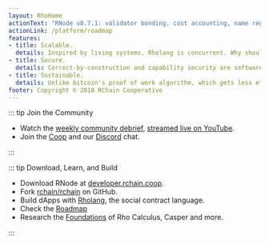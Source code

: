 ```yaml
---
layout: RhoHome
actionText: "RNode v0.7.1: validator bonding, cost accounting, name registry, and Rholang cheat sheet →"
actionLink: /platform/roadmap
features:
- title: Scalable.
  details: Inspired by living systems, Rholang is concurrent. Why should buying tea in Nairobi wait for stock transactions in New York?
- title: Secure.
  details: Correct-by-construction and capability security are software engineering best practices that help build an economically secured platform.
- title: Sustainable.
  details: Unlike bitcoin's proof of work algorithm, which gets less efficient as it grows, Casper proof-of-stake requires no wasteful computation.
footer: Copyright © 2018 RChain Cooperative
---
```



::: tip Join the Community

 - Watch the [weekly community
   debrief](ecosystem/conferences.md#weekly-community-debrief), [streamed live on YouTube][stream].
 - Join the [Coop](ecosystem/rchain-coop.md) and our [Discord](https://discord.gg/fvY8qhx) chat.

[stream]: https://www.youtube.com/watch?v=cp3SMXRPpZ0&list=PLf2bbiic5ZjCVy9t4vhz4cQTSS6vLQC5R
:::

::: tip Download, Learn, and Build

  - Download RNode at [developer.rchain.coop](https://developer.rchain.coop/).
  - Fork [rchain/rchain](https://github.com/rchain/rchain/) on GitHub.
  - Build dApps with [Rholang](platform/rholang.md), the social contract language.
  - Check the [Roadmap](platform/roadmap.md)
  - Research the [Foundations](platform/research.md) of Rho Calculus, Casper and more.

:::
